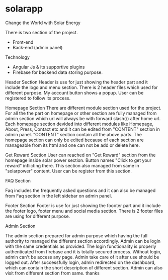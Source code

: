 # solarapp
Change the World with Solar Energy

There is two section of the project.

* Front-end
* Back-end (admin panel)

Technology

* Angular Js & its supportive plugins 
* Firebase for backend data storing purpose.


Header Section
Header is use for just showing the header part and it include the logo and menu section. There is 2 header files which used for different purpose. My account
button shows a popup. User can be registered to follow its process.

Homepage Section
There are different module section used for the project. For all the the part on homepage or other section are fully managed from 
admin section which url will  always be with forward slash(/) after home url. Each homepage section devided into different modules like
Homepage,  About, Press, Contact etc and it can be edited from "CONTENT" section in admin panel. "CONTENT" section contain
all the above parts. The homepage section can only be edited because of each section are manageable from its html and one 
can not be add or delete here.

Get Reward Section
User can reached on "Get Reward" section from the homepage inside solar power section. Button names "Click to get your reward" inflicting there. This section
also managed from same in "solarpower" content. User can be register from this section.

FAQ Section

Faq includes the frequently asked questions and it can also be managed from Faq section in the left sidebar on admin panel.

Footer Section
Footer is use for just showing the foooter part and it include the footer logo,  footer menu and social media section. There is 2 footer files are using for different purpose. 


Admin Section

The admin section prepared for admin purpose which having the full authority to managed the different section accordingly. Admin can be login
with the same credentials as provided. The login functionality  is properly authenticated from firebase and it is totally secured process. Without login, admin 
can't be access any page. Admin take care of it after use should be logged out. After successfully login, admin redirected on the dashboard, which can contain
the short description of different section. Admin can also visit from different section from same. thanks
